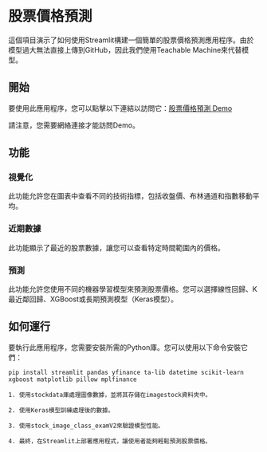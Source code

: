 # 股票價格預測

這個項目演示了如何使用Streamlit構建一個簡單的股票價格預測應用程序。由於模型過大無法直接上傳到GitHub，因此我們使用Teachable Machine來代替模型。

## 開始

要使用此應用程序，您可以點擊以下連結以訪問它：[股票價格預測 Demo](https://stockpre-e5jvrmkct9gy45v8ltqwyz.streamlit.app/)

請注意，您需要網絡連接才能訪問Demo。

## 功能

### 視覺化

此功能允許您在圖表中查看不同的技術指標，包括收盤價、布林通道和指數移動平均。

### 近期數據

此功能顯示了最近的股票數據，讓您可以查看特定時間範圍內的價格。

### 預測

此功能允許您使用不同的機器學習模型來預測股票價格。您可以選擇線性回歸、K最近鄰回歸、XGBoost或長期預測模型（Keras模型）。

## 如何運行

要執行此應用程序，您需要安裝所需的Python庫。您可以使用以下命令安裝它們：

```shell
pip install streamlit pandas yfinance ta-lib datetime scikit-learn xgboost matplotlib pillow mplfinance

1. 使用stockdata庫處理圖像數據，並將其存儲在imagestock資料夾中。

2. 使用Keras模型訓練處理後的數據。

3. 使用stock_image_class_examV2來驗證模型性能。

4. 最終，在Streamlit上部署應用程式，讓使用者能夠輕鬆預測股票價格。
